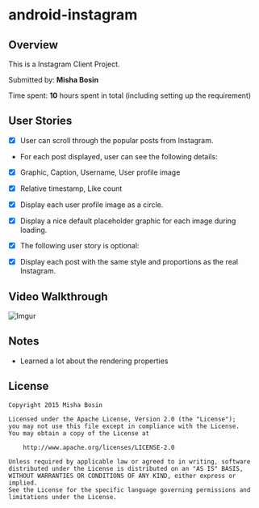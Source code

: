# android-instagram

## Overview

This is a Instagram Client Project.
 
Submitted by: **Misha Bosin**
 
Time spent: **10** hours spent in total (including setting up the requirement)


## User Stories

* [x] User can scroll through the popular posts from Instagram.
* For each post displayed, user can see the following details:
* [x] Graphic, Caption, Username, User profile image
* [x] Relative timestamp, Like count
* [x] Display each user profile image as a circle.
* [x] Display a nice default placeholder graphic for each image during loading.
* [x] The following user story is optional:

* [x] Display each post with the same style and proportions as the real Instagram.

## Video Walkthrough

  ![Imgur](http://i.imgur.com/1nOnC3O.gif)

## Notes

* Learned a lot about the rendering properties

## License

    Copyright 2015 Misha Bosin

    Licensed under the Apache License, Version 2.0 (the "License");
    you may not use this file except in compliance with the License.
    You may obtain a copy of the License at

        http://www.apache.org/licenses/LICENSE-2.0

    Unless required by applicable law or agreed to in writing, software
    distributed under the License is distributed on an "AS IS" BASIS,
    WITHOUT WARRANTIES OR CONDITIONS OF ANY KIND, either express or implied.
    See the License for the specific language governing permissions and
    limitations under the License.